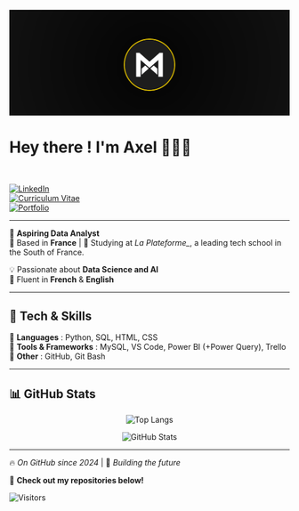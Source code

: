 <p align="center">
  <img align="center" alt="Bannière de présentation" src="https://github.com/axel-achart/axel-achart/blob/main/Bannière Officiel.png"/>
</p>

# Hey there ! I'm Axel 👨🏻‍💻  

</br>

[![LinkedIn](https://img.shields.io/badge/LinkedIn-0A66C2?style=for-the-badge&logo=linkedin&logoColor=white)](https://www.linkedin.com/in/axel-achart/)  
[![Curriculum Vitae](https://img.shields.io/badge/CV-333333?style=for-the-badge&logo=read-the-docs&logoColor=white)](https://www.canva.com/design/DAGbdEGa5Zg/tqZuTu74yiM2UQZSlfhLVA/edit?utm_content=DAGbdEGa5Zg&utm_campaign=designshare&utm_medium=link2&utm_source=sharebutton)  
[![Portfolio](https://img.shields.io/badge/Portfolio-FF5722?style=for-the-badge&logo=google-chrome&logoColor=white)](https://www.axel-achart.students-laplateforme.io/)

---

🎯 **Aspiring Data Analyst**  
📍 Based in **France** | 🏫 Studying at *La Plateforme_*, a leading tech school in the South of France.  

💡 Passionate about **Data Science and AI**  
💬 Fluent in **French** & **English**  

---

## 🚀 Tech & Skills  

🔹 **Languages** : Python, SQL, HTML, CSS </br>
🔹 **Tools & Frameworks** : MySQL, VS Code, Power BI (+Power Query), Trello</br>
🔹 **Other** : GitHub, Git Bash

---

## 📊 GitHub Stats  

<p align="center">
  <img src="https://github-readme-stats.vercel.app/api/top-langs?username=axel-achart&show_icons=true&locale=en&layout=compact" alt="Top Langs" />
</p>

<p align="center">
  <img src="https://github-readme-stats.vercel.app/api?username=axel-achart&show_icons=true&locale=en&theme=dark" alt="GitHub Stats" />
</p>

---

🔥 *On GitHub since 2024* | 🚀 *Building the future*  

👀 **Check out my repositories below!**  

![Visitors](https://visitor-badge.laobi.icu/badge?page_id=axel.achart.axel-achart)
